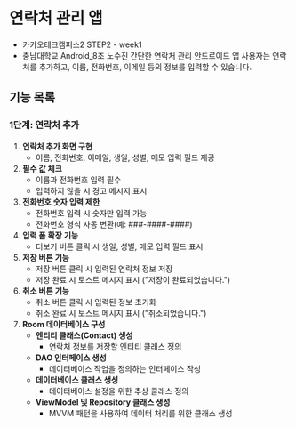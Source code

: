 # 연락처 관리 앱
- 카카오테크캠퍼스2 STEP2 - week1
- 충남대학교 Android_8조 노수진
  간단한 연락처 관리 안드로이드 앱
  사용자는 연락처를 추가하고, 이름, 전화번호, 이메일 등의 정보를 입력할 수 있습니다.

## 기능 목록
### 1단계: 연락처 추가
1. **연락처 추가 화면 구현**
    - 이름, 전화번호, 이메일, 생일, 성별, 메모 입력 필드 제공
2. **필수 값 체크**
    - 이름과 전화번호 입력 필수
    - 입력하지 않을 시 경고 메시지 표시
3. **전화번호 숫자 입력 제한**
    - 전화번호 입력 시 숫자만 입력 가능
    - 전화번호 형식 자동 변환(예: ###-####-####)
4. **입력 폼 확장 기능**
    - 더보기 버튼 클릭 시 생일, 성별, 메모 입력 필드 표시
5. **저장 버튼 기능**
    - 저장 버튼 클릭 시 입력된 연락처 정보 저장
    - 저장 완료 시 토스트 메시지 표시 ("저장이 완료되었습니다.")
6. **취소 버튼 기능**
    - 취소 버튼 클릭 시 입력된 정보 초기화
    - 취소 완료 시 토스트 메시지 표시 ("취소되었습니다.")
7. **Room 데이터베이스 구성**
    - **엔티티 클래스(Contact) 생성**
        - 연락처 정보를 저장할 엔티티 클래스 정의
    - **DAO 인터페이스 생성**
        - 데이터베이스 작업을 정의하는 인터페이스 작성
    - **데이터베이스 클래스 생성**
        - 데이터베이스 설정을 위한 추상 클래스 정의
    - **ViewModel 및 Repository 클래스 생성**
        - MVVM 패턴을 사용하여 데이터 처리를 위한 클래스 생성